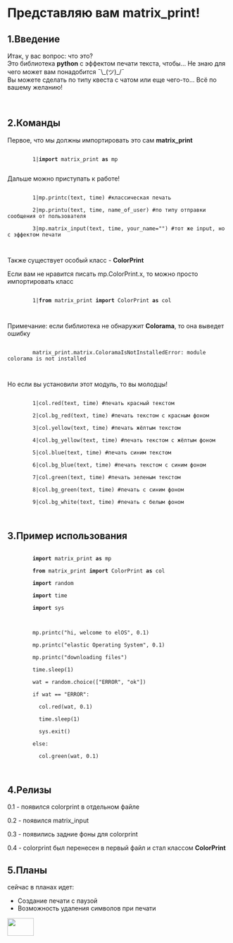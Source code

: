 <!DOCTYPE html>
<html lang="ru">
<head>
    <meta charset="UTF-8">
    <title>matrix_print</title>
    <link rel="stylesheet" href="style.css">
</head>
<body>
    <h1>Представляю вам matrix_print!</h1>
    <h2>1.Введение</h2>
    <p>
        Итак, у вас вопрос: что это? <br>
        Это библиотека <strong>python</strong> с эффектом печати текста, чтобы... 
        Не знаю для чего может вам понадобится 
        ¯\_(ツ)_/¯<br>
        Вы можете сделать по типу квеста с чатом или еще чего-то... Всё по вашему желанию! 
    </p>
    <br>
    <h2>2.Команды</h2>
    <p>Первое, что мы должны импортировать это сам <strong>matrix_print</strong><br></p>
    <p class="box"><code>
        1|<strong>import</strong> matrix_print <strong>as</strong> mp
    </code></p>
    <p>Дальше можно приступать к работе!</p>
    <p class="comm"><code>
        1|mp.printc(text, time) #классическая печать <br>
        2|mp.printu(text, time, name_of_user) #по типу отправки сообщения от пользователя<br>
        3|mp.matrix_input(text, time, your_name="") #тот же input, но с эффектом печати<br>  
    </code></p>
    <p>Также существует особый класс - <strong class="gradient-1">ColorPrint</strong><br></p>
    <p>Если вам не нравится писать mp.ColorPrint.x, то можно просто импортировать класс<br></p>
    <p class="box1"><code>
        1|<strong>from</strong> matrix_print <strong>import</strong> ColorPrint <strong>as</strong> col <br>
    </code></p>
    <p>Примечание: если библиотека не обнаружит <strong class="gradient-1">Colorama</strong>, то она выведет ошибку <br></p>
    <p class="comm"><code>
        matrix_print.matrix.ColoramaIsNotInstalledError: module colorama is not installed <br>
    </code></p>
    <p>Но если вы установили этот модуль, то вы молодцы! <br></p>
    <p class="comm"><code>
        1|col.red(text, time) #печать красный текстом <br>
        2|col.bg_red(text, time) #печать текстом с красным фоном <br>
        3|col.yellow(text, time) #печать жёлтым текстом <br>
        4|col.bg_yellow(text, time) #печать текстом с жёлтым фоном <br>
        5|col.blue(text, time) #печать синим текстом <br>
        6|col.bg_blue(text, time) #печать текстом с синим фоном <br>
        7|col.green(text, time) #печать зеленым текстом <br>
        8|col.bg_green(text, time) #печать с синим фоном <br>
        9|col.bg_white(text, time) #печать с белым фоном <br>
    </code></p>
    <h2>3.Пример использования</h2>
    <p class="comm"><code>
        <strong>import</strong> matrix_print <strong>as</strong> mp  <br>
        <strong>from</strong> matrix_print <strong>import</strong> ColorPrint <strong>as</strong> col  <br>
        <strong>import</strong> random <br>
        <strong>import</strong> time  <br>
        <strong>import</strong> sys  <br>
 <br>
        mp.printc("hi, welcome to elOS", 0.1) <br>
        mp.printc("elastic Operating System", 0.1) <br>
        mp.printc("downloading files") <br>
        time.sleep(1) <br>
        wat = random.choice(["ERROR", "ok"]) <br>
        if wat == "ERROR": <br>
        &emsp;&emsp;col.red(wat, 0.1) <br>
        &emsp;&emsp;time.sleep(1) <br>
        &emsp;&emsp;sys.exit() <br>
        else: <br>
        &emsp;&emsp;col.green(wat, 0.1) <br>
    </code></p>
    <h2>4.Релизы</h2>
    <p>0.1 - появился colorprint в отдельном файле <br></p>
    <p>0.2 - появился matrix_input <br></p>
    <p>0.3 - появились задние фоны для colorprint <br></p>
    <p>0.4 - colorprint был перенесен в первый файл и стал классом <strong class="gradient-1">
    ColorPrint</strong> <br></p>
    <h2>5.Планы</h2>
    <p>
        сейчас в планах идет:
        <ul>
            <li>Создание печати с паузой
            <li>Возможность удаления символов при печати 
        </ul>
    </p>
    <a href="https://vk.com/utilerain">
        <img 
        src="https://www.flaticon.com/svg/static/icons/svg/889/889151.svg", 
        width="60px",
        height="40px">
    </a>
</body>
</html>
